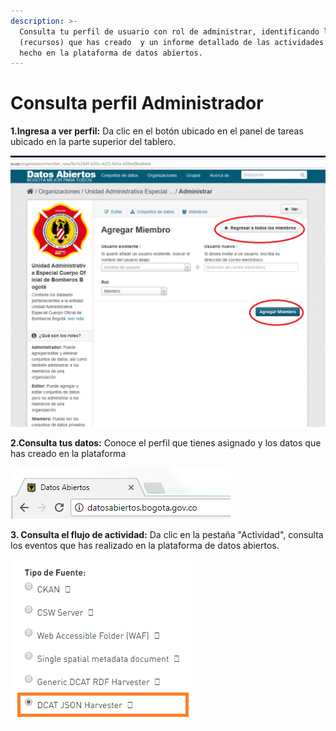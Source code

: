 ```yaml
---
description: >-
  Consulta tu perfil de usuario con rol de administrar, identificando los datos
  (recursos) que has creado  y un informe detallado de las actividades que has
  hecho en la plataforma de datos abiertos.
---
```


# Consulta perfil Administrador

**1.Ingresa a ver perfil:** Da clic en el botón ubicado en el panel de tareas ubicado en la parte superior del tablero.

![](../.gitbook/assets/image%20%28197%29.png)

**2.Consulta tus datos:** Conoce el perfil que tienes asignado y los datos que has creado en la plataforma

![](../.gitbook/assets/image%20%28217%29.png)

**3. Consulta el flujo de actividad:** Da clic en la pestaña "Actividad", consulta los eventos que has realizado en la plataforma de datos abiertos.

![](../.gitbook/assets/image%20%28174%29.png)

